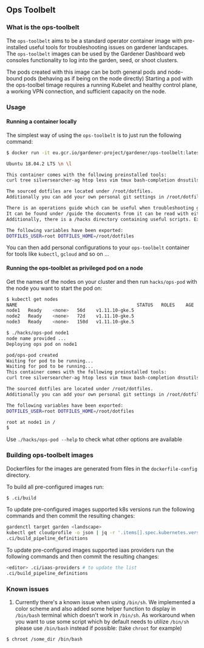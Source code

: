 ## Ops Toolbelt


### What is the ops-toolbelt
The `ops-toolbelt` aims to be a standard operator container image with pre-installed useful tools for troubleshooting issues on gardener landscapes. The `ops-toolbelt` images can be used by the Gardener Dashboard web consoles functionality to log into the garden, seed, or shoot clusters.

The pods created with this image can be both general pods and node-bound pods (behaving as if being on the node directly)
Starting a pod with the ops-toolbel timage requires a running Kubelet and healthy control plane, a working VPN connection, and sufficient capacity on the node.


### Usage

#### Running a container locally
The simplest way of using the `ops-toolbelt` is to just run the following command:
```bash
$ docker run -it eu.gcr.io/gardener-project/gardener/ops-toolbelt:latest

Ubuntu 18.04.2 LTS \n \l

This container comes with the following preinstalled tools:
curl tree silversearcher-ag htop less vim tmux bash-completion dnsutils netcat-openbsd iproute2 dstat ngrep tcpdump python-minimal jq yaml2json kubectl pip cat mdv

The sourced dotfiles are located under /root/dotfiles.
Additionally you can add your own personal git settings in /root/dotfiles/.config/git/config_personal

There is an operations guide which can be useful when troubleshooting gardener issues.
It can be found under /guide the documents from it can be read with either cat or mdv.
Additionally, there is a /hacks directory containing useful scripts. Execute ls /hacks to see what is available.

The following variables have been exported:
DOTFILES_USER=root DOTFILES_HOME=/root/dotfiles
```

You can then add personal configurations to your `ops-toolbelt` container for tools like `kubectl`, `gcloud` and so on ...

#### Running the ops-toolblet as privileged pod on a node
Get the names of the nodes on your cluster and then run `hacks/ops-pod` with the node you want to start the pod on:
```bash
$ kubectl get nodes
NAME                                            STATUS   ROLES    AGE    VERSION
node1   Ready    <none>   56d    v1.11.10-gke.5
node2   Ready    <none>   72d    v1.11.10-gke.5
node3   Ready    <none>   150d   v1.11.10-gke.5

$ ./hacks/ops-pod node1
node name provided ...
Deploying ops pod on node1

pod/ops-pod created
Waiting for pod to be running...
Waiting for pod to be running...
This container comes with the following preinstalled tools:
curl tree silversearcher-ag htop less vim tmux bash-completion dnsutils netcat-openbsd iproute2 dstat ngrep tcpdump python-minimal jq yaml2json kubectl pip cat mdv

The sourced dotfiles are located under /root/dotfiles.
Additionally you can add your own personal git settings in /root/dotfiles/.config/git/config_personal

The following variables have been exported:
DOTFILES_USER=root DOTFILES_HOME=/root/dotfiles

root at node1 in /
$
```

Use `./hacks/ops-pod --help` to check what other options are available


### Building ops-toolbelt images
Dockerfiles for the images are generated from files in the `dockerfile-config` directory.

To build all pre-configured images run:
```bash
$ .ci/build
```

To update pre-configured images supported k8s versions run the following commands and then commit the resulting changes:
```bash
gardenctl target garden <landscape>
kubectl get cloudprofile -o json | jq -r '.items[].spec.kubernetes.versions[] | select(.classification=="supported") | .version' |sort -r |uniq > .ci/k8s_versions
.ci/build_pipeline_definitions
```

To update pre-configured images supported iaas providers run the following commands and then commit the resulting changes:
```bash
<editor> .ci/iaas-providers # to update the list
.ci/build_pipeline_definitions
```

### Known issues
1. Currently there's a known issue when using `/bin/sh`. We implemented a color scheme and also added some helper function to display in `/bin/bash` terminal which doesn't work in `/bin/sh`. As workaround when you want to use some script which by default needs to utilize `/bin/sh` please use `/bin/bash` instead if possible: (take `chroot` for example)
```bash
$ chroot /some_dir /bin/bash
```
